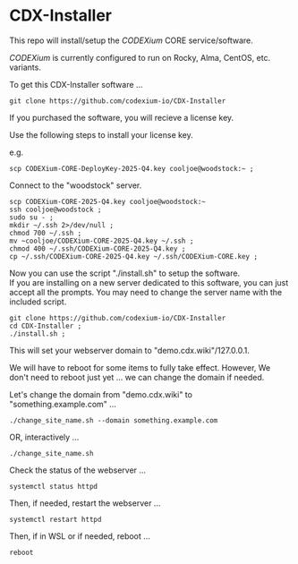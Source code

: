 # CDX-Installer

This repo will install/setup the _CODEXium_ CORE service/software.

_CODEXium_ is currently configured to run on Rocky, Alma, CentOS, etc. variants.

To get this CDX-Installer software ...

```
git clone https://github.com/codexium-io/CDX-Installer
```

If you purchased the software, you will recieve a license key.

Use the following steps to install your license key.

e.g.
```
scp CODEXium-CORE-DeployKey-2025-Q4.key cooljoe@woodstock:~ ;
```

Connect to the "woodstock" server.

```
scp CODEXium-CORE-2025-Q4.key cooljoe@woodstock:~
ssh cooljoe@woodstock ;
sudo su - ; 
mkdir ~/.ssh 2>/dev/null ;
chmod 700 ~/.ssh ;
mv ~cooljoe/CODEXium-CORE-2025-Q4.key ~/.ssh ;
chmod 400 ~/.ssh/CODEXium-CORE-2025-Q4.key ;
cp ~/.ssh/CODEXium-CORE-2025-Q4.key ~/.ssh/CODEXium-CORE.key ;
```

Now you can use the script "./install.sh" to setup the software.  
If you are installing on a new server dedicated to this software,
you can just accept all the prompts.
You may need to change the server name with the included script.

```
git clone https://github.com/codexium-io/CDX-Installer
cd CDX-Installer ;
./install.sh ;
```

This will set your webserver domain to "demo.cdx.wiki"/127.0.0.1.

We will have to reboot for some items to fully take effect.
However, We don't need to reboot just yet ... we can change the domain if needed.

Let's change the domain from "demo.cdx.wiki" to "something.example.com" ...

```
./change_site_name.sh --domain something.example.com
```

OR, interactively ...

```
./change_site_name.sh
```

Check the status of the webserver ...

```
systemctl status httpd
```

Then, if needed, restart the webserver ...

```
systemctl restart httpd
```

Then, if in WSL or if needed, reboot ...

```
reboot
```



